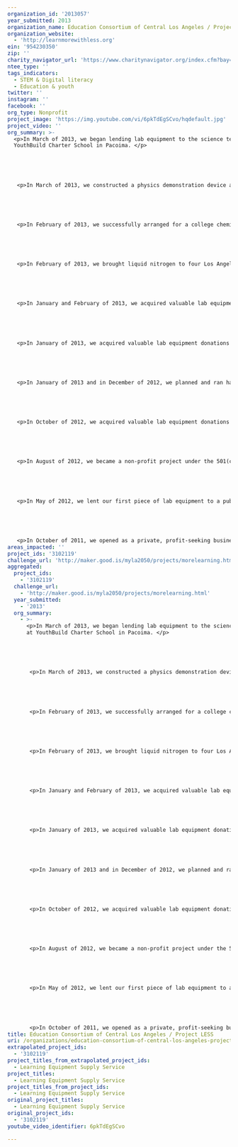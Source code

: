 ```yaml
---
organization_id: '2013057'
year_submitted: 2013
organization_name: Education Consortium of Central Los Angeles / Project LESS
organization_website:
  - 'http://learnmorewithless.org'
ein: '954230350'
zip: ''
charity_navigator_url: 'https://www.charitynavigator.org/index.cfm?bay=search.profile&ein=954230350'
ntee_type: ''
tags_indicators:
  - STEM & Digital literacy
  - Education & youth
twitter: ''
instagram: ''
facebook: ''
org_type: Nonprofit
project_image: 'https://img.youtube.com/vi/6pkTdEgSCvo/hqdefault.jpg'
project_video: ''
org_summary: >-
  <p>In March of 2013, we began lending lab equipment to the science teacher at
  YouthBuild Charter School in Pacoima. </p>
   
   
   
   
   
   <p>In March of 2013, we constructed a physics demonstration device and donated it to a physics teacher at University High School in Los Angeles.</p>
   
   
   
   
   
   <p>In February of 2013, we successfully arranged for a college chemistry major to volunteer as a teaching assistant and tutor in a local Los Angeles high school chemistry classroom (Humanitas Academy of Art and Technology, LAUSD). The following month, we made this arrangement more permanent by establishing a formal partnership between that high school and EPIC (Educational Participation In Communities) of the California State University Los Angeles, whereby college students may earn academic credit for volunteer work at the high school. </p>
   
   
   
   
   
   <p>In February of 2013, we brought liquid nitrogen to four Los Angeles middle and high schools for use in demonstrations by teachers. We also provided the teachers with appropriate safety gear when necessary. </p>
   
   
   
   
   
   <p>In January and February of 2013, we acquired valuable lab equipment donations from Dr. Vivian Medina of Baxter Bioscience.</p>
   
   
   
   
   
   <p>In January of 2013, we acquired valuable lab equipment donations from Luz Rivas of Iridescent Learning.</p>
   
   
   
   
   
   <p>In January of 2013 and in December of 2012, we planned and ran hands-on science activities sessions at the Zimmer Children's Museum.</p>
   
   
   
   
   
   <p>In October of 2012, we acquired valuable lab equipment donations from Pasadena City College.</p>
   
   
   
   
   
   <p>In August of 2012, we became a non-profit project under the 501(c)3 auspices of the Education Consortium of Central Los Angeles, directed by Jacqueline Hamilton.</p>
   
   
   
   
   
   <p>In May of 2012, we lent our first piece of lab equipment to a public school physics teacher in Los Angeles (James Rice of Humanitas Academy of Art and Technology)</p>
   
   
   
   
   
   <p>In October of 2011, we opened as a private, profit-seeking business.</p>
areas_impacted: ''
project_ids: '3102119'
challenge_url: 'http://maker.good.is/myla2050/projects/morelearning.html'
aggregated:
  project_ids:
    - '3102119'
  challenge_url:
    - 'http://maker.good.is/myla2050/projects/morelearning.html'
  year_submitted:
    - '2013'
  org_summary:
    - >-
      <p>In March of 2013, we began lending lab equipment to the science teacher
      at YouthBuild Charter School in Pacoima. </p>
       
       
       
       
       
       <p>In March of 2013, we constructed a physics demonstration device and donated it to a physics teacher at University High School in Los Angeles.</p>
       
       
       
       
       
       <p>In February of 2013, we successfully arranged for a college chemistry major to volunteer as a teaching assistant and tutor in a local Los Angeles high school chemistry classroom (Humanitas Academy of Art and Technology, LAUSD). The following month, we made this arrangement more permanent by establishing a formal partnership between that high school and EPIC (Educational Participation In Communities) of the California State University Los Angeles, whereby college students may earn academic credit for volunteer work at the high school. </p>
       
       
       
       
       
       <p>In February of 2013, we brought liquid nitrogen to four Los Angeles middle and high schools for use in demonstrations by teachers. We also provided the teachers with appropriate safety gear when necessary. </p>
       
       
       
       
       
       <p>In January and February of 2013, we acquired valuable lab equipment donations from Dr. Vivian Medina of Baxter Bioscience.</p>
       
       
       
       
       
       <p>In January of 2013, we acquired valuable lab equipment donations from Luz Rivas of Iridescent Learning.</p>
       
       
       
       
       
       <p>In January of 2013 and in December of 2012, we planned and ran hands-on science activities sessions at the Zimmer Children's Museum.</p>
       
       
       
       
       
       <p>In October of 2012, we acquired valuable lab equipment donations from Pasadena City College.</p>
       
       
       
       
       
       <p>In August of 2012, we became a non-profit project under the 501(c)3 auspices of the Education Consortium of Central Los Angeles, directed by Jacqueline Hamilton.</p>
       
       
       
       
       
       <p>In May of 2012, we lent our first piece of lab equipment to a public school physics teacher in Los Angeles (James Rice of Humanitas Academy of Art and Technology)</p>
       
       
       
       
       
       <p>In October of 2011, we opened as a private, profit-seeking business.</p>
title: Education Consortium of Central Los Angeles / Project LESS
uri: /organizations/education-consortium-of-central-los-angeles-project-less/
extrapolated_project_ids:
  - '3102119'
project_titles_from_extrapolated_project_ids:
  - Learning Equipment Supply Service
project_titles:
  - Learning Equipment Supply Service
project_titles_from_project_ids:
  - Learning Equipment Supply Service
original_project_titles:
  - Learning Equipment Supply Service
original_project_ids:
  - '3102119'
youtube_video_identifier: 6pkTdEgSCvo

---
```

